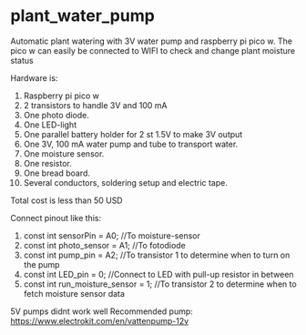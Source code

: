 # plant_water_pump
Automatic plant watering with 3V water pump and raspberry pi pico w. The pico w can easily be connected to WIFI to check and change plant moisture status


Hardware is:
1. Raspberry pi pico w
2. 2 transistors to handle 3V and 100 mA
3. One photo diode.
4. One LED-light
5. One parallel battery holder for 2 st 1.5V to make 3V output
6. One 3V, 100 mA water pump and tube to transport water.
7. One moisture sensor.
8. One resistor.
9. One bread board.
10. Several conductors, soldering setup and electric tape.


Total cost is less than 50 USD  


Connect pinout like this:
1. const int sensorPin = A0; //To moisture-sensor
2. const int photo_sensor = A1; //To fotodiode 
3. const int pump_pin = A2; //To transistor 1 to determine when to turn on the pump
4. const int LED_pin = 0; //Connect to LED with pull-up resistor in between 
5. const int run_moisture_sensor = 1; //To transistor 2 to determine when to fetch moisture sensor data

5V pumps didnt work well
Recommended pump: https://www.electrokit.com/en/vattenpump-12v
